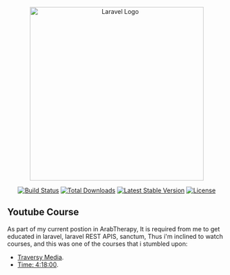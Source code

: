 <p align="center"><a href="https://laravel.com" target="_blank"><img src="https://raw.githubusercontent.com/laravel/art/master/logo-lockup/5%20SVG/2%20CMYK/1%20Full%20Color/laravel-logolockup-cmyk-red.svg" width="400" alt="Laravel Logo"></a></p>

<p align="center">
<a href="https://github.com/laravel/framework/actions"><img src="https://github.com/laravel/framework/workflows/tests/badge.svg" alt="Build Status"></a>
<a href="https://packagist.org/packages/laravel/framework"><img src="https://img.shields.io/packagist/dt/laravel/framework" alt="Total Downloads"></a>
<a href="https://packagist.org/packages/laravel/framework"><img src="https://img.shields.io/packagist/v/laravel/framework" alt="Latest Stable Version"></a>
<a href="https://packagist.org/packages/laravel/framework"><img src="https://img.shields.io/packagist/l/laravel/framework" alt="License"></a>
</p>

## Youtube Course

As part of my current postion in ArabTherapy, It is required from me to get educated in laravel, laravel REST APIS, sanctum, Thus i'm inclined 
to watch courses, and this was one of the courses that i stumbled upon:

- [Traversy Media](https://www.youtube.com/watch?v=MT-GJQIY3EU&ab_channel=TraversyMedia).
- [Time: 4:18:00](https://www.youtube.com/watch?v=MT-GJQIY3EU&ab_channel=TraversyMedia).
